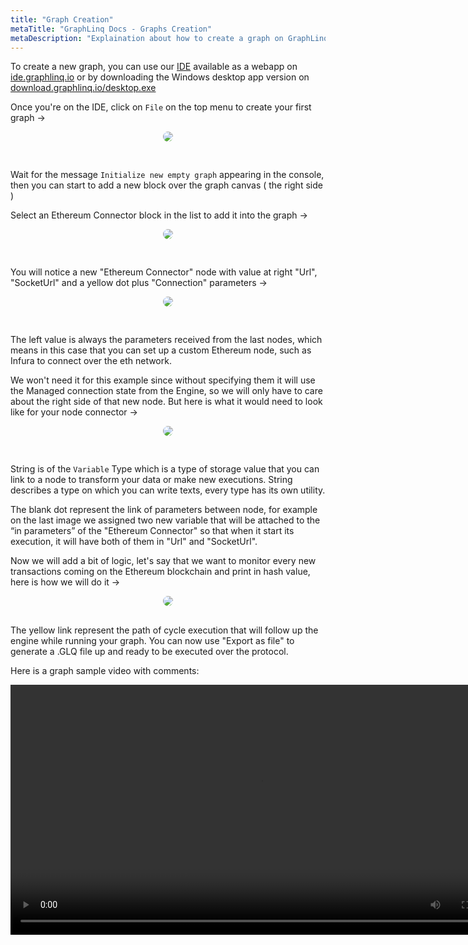```yaml
---
title: "Graph Creation"
metaTitle: "GraphLinq Docs - Graphs Creation"
metaDescription: "Explaination about how to create a graph on GraphLinq Protocol"
---
```


To create a new graph, you can use our <a href="https://www.codecademy.com/articles/what-is-an-ide">IDE</a> available as a webapp on <a href="https://ide.graphlinq.io">ide.graphlinq.io</a>
or by downloading the Windows desktop app version on  <a href="https://download.graphlinq.io/desktop.exe">download.graphlinq.io/desktop.exe</a>

Once you're on the IDE, click on `File` on the top menu to create your first graph -> 

<center>
<img src="https://graphlinq.io/docs-images/graph-create-1.png"
     style="margin-bottom:30px;border-radius:20px;" />
</center>

Wait for the message `Initialize new empty graph` appearing in the console, then you can start to add a new block over the graph canvas ( the right side )

Select an Ethereum Connector block in the list to add it into the graph -> 

<center>
<img src="https://graphlinq.io/docs-images/graph-create-2.png"
     style="margin-bottom:30px;border-radius:20px;" />
</center>

You will notice a new "Ethereum Connector" node with value at right "Url", "SocketUrl" and a yellow dot plus "Connection" parameters ->

<center>
<img src="https://graphlinq.io/docs-images/graph-create-3.png"
     style="margin-bottom:30px;border-radius:20px;" />
</center>

The left value is always the parameters received from the last nodes, which means in this case that you can set up a custom Ethereum node, such as Infura to connect over the eth network.

We won't need it for this example since without specifying them it will use the Managed connection state from the Engine, so we will only have to care about the right side of that new node. But here is what it would need to look like for your node connector ->
<center>
<img src="https://graphlinq.io/docs-images/graph-create-4.png"
     style="margin-bottom:30px;border-radius:20px;" />
</center>

String is of the `Variable` Type which is a type of storage value that you can link to a node to transform your data or make new executions. String describes a type on which you can write texts, every type has its own utility.

The blank dot represent the link of parameters between node, for example on the last image we assigned two new variable that will be attached to the “in parameters” of the "Ethereum Connector" so that when it start its execution, it will have both of them in "Url" and "SocketUrl".

Now we will add a bit of logic, let's say that we want to monitor every new transactions coming on the Ethereum blockchain and print in hash value,
here is how we will do it ->

<center>
<img src="https://graphlinq.io/docs-images/graph-create-5.png"
     style="margin-bottom:30px;border-radius:20px;" />
</center>
The yellow link represent the path of cycle execution that will follow up the engine while running your graph.
You can now use "Export as file" to generate a .GLQ file up and ready to be executed over the protocol.

Here is a graph sample video with comments:<br/>
<center>
<video controls width="800">
    <source src="https://graphlinq.io/docs-images/sample-graph.mp4" type="video/mp4"/>
</video>
</center>
